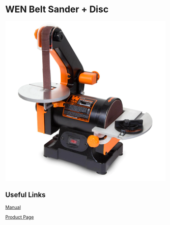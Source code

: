 # WEN Belt Sander + Disc

![](<../.gitbook/assets/image (40).png>)

## Useful Links

[Manual](https://drive.google.com/file/d/1BaDydejmLOTSJVeRhziuBzFiLmF4MVD1/view?usp=sharing)

[Product Page](https://wenproducts.com/products/1-x-30-inch-belt-sander-with-5-inch-sanding-disc-t)
